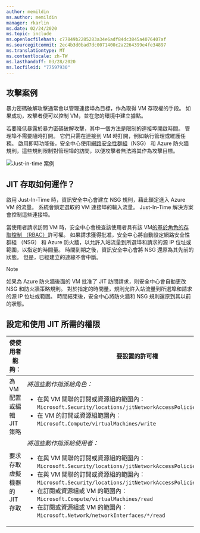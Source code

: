 ```yaml
---
author: memildin
ms.author: memildin
manager: rkarlin
ms.date: 02/24/2020
ms.topic: include
ms.openlocfilehash: c77849b2285283a34e6adf84dc3845a4076407af
ms.sourcegitcommit: 2ec4b3d0bad7dc0071400c2a2264399e4fe34897
ms.translationtype: MT
ms.contentlocale: zh-TW
ms.lasthandoff: 03/28/2020
ms.locfileid: "77597930"
---
```

## <a name="attack-scenario"></a>攻擊案例

暴力密碼破解攻擊通常會以管理連接埠為目標，作為取得 VM 存取權的手段。 如果成功，攻擊者便可以控制 VM，並在您的環境中建立據點。

若要降低暴露於暴力密碼破解攻擊，其中一個方法是限制的連接埠開啟時間。 管理埠不需要隨時打開。 它們只需在連接到 VM 時打開，例如執行管理或維護任務。 啟用即時功能後，安全中心使用[網路安全性群組](../articles/virtual-network/security-overview.md#security-rules)（NSG） 和 Azure 防火牆規則，這些規則限制對管理埠的訪問，以便攻擊者無法將其作為攻擊目標。

![Just-in-time 案例](../articles/security-center/media/security-center-just-in-time/just-in-time-scenario.png)

## <a name="how-does-jit-access-work"></a>JIT 存取如何運作？

啟用 Just-In-Time 時，資訊安全中心會建立 NSG 規則，藉此鎖定進入 Azure VM 的流量。 系統會鎖定選取的 VM 連接埠的輸入流量。 Just-In-Time 解決方案會控制這些連接埠。

當使用者請求訪問 VM 時，安全中心會檢查該使用者具有該 VM[的基於角色的存取控制 （RBAC）](../articles/role-based-access-control/role-assignments-portal.md)許可權。 如果請求獲得批准，安全中心將自動設定網路安全性群組 （NSG） 和 Azure 防火牆，以允許入站流量到所選埠和請求的源 IP 位址或範圍，以指定的時間量。 時間到期之後，資訊安全中心會將 NSG 還原為其先前的狀態。 但是，已經建立的連線不會中斷。

 > [!NOTE]
 > 如果為 Azure 防火牆後面的 VM 批准了 JIT 訪問請求，則安全中心會自動更改 NSG 和防火牆策略規則。 對於指定的時間量，規則允許入站流量到所選埠和請求的源 IP 位址或範圍。 時間結束後，安全中心將防火牆和 NSG 規則還原到其以前的狀態。


## <a name="permissions-needed-to-configure-and-use-jit"></a>設定和使用 JIT 所需的權限

| 使使用者能夠： | 要設置的許可權|
| --- | --- |
| 為 VM 配置或編輯 JIT 策略 | *將這些動作指派給角色：*  <ul><li>在與 VM 關聯的訂閱或資源組的範圍內：<br/> `Microsoft.Security/locations/jitNetworkAccessPolicies/write` </li><li> 在 VM 的訂閱或資源組範圍內： <br/>`Microsoft.Compute/virtualMachines/write`</li></ul> | 
|要求存取虛擬機器的 JIT 存取 | *將這些動作指派給使用者：*  <ul><li>在與 VM 關聯的訂閱或資源組的範圍內：<br/>  `Microsoft.Security/locations/jitNetworkAccessPolicies/initiate/action` </li><li>在與 VM 關聯的訂閱或資源組的範圍內：<br/>  `Microsoft.Security/locations/jitNetworkAccessPolicies/*/read` </li><li>  在訂閱或資源組或 VM 的範圍內：<br/> `Microsoft.Compute/virtualMachines/read` </li><li>  在訂閱或資源組或 VM 的範圍內：<br/> `Microsoft.Network/networkInterfaces/*/read` </li></ul>|